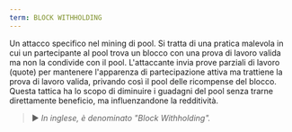 ```yaml
---
term: BLOCK WITHHOLDING
---
```


Un attacco specifico nel mining di pool. Si tratta di una pratica malevola in cui un partecipante al pool trova un blocco con una prova di lavoro valida ma non la condivide con il pool. L'attaccante invia prove parziali di lavoro (quote) per mantenere l'apparenza di partecipazione attiva ma trattiene la prova di lavoro valida, privando così il pool delle ricompense del blocco. Questa tattica ha lo scopo di diminuire i guadagni del pool senza trarne direttamente beneficio, ma influenzandone la redditività.

> ► *In inglese, è denominato "Block Withholding".*